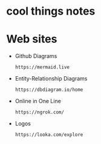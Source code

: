# cool things notes


# Web sites
  * Github Diagrams <br>
    ```
    https://mermaid.live
    ``` 

  * Entity-Relationship Diagrams <br>
    ```
    https://dbdiagram.io/home
    ```

  * Online in One Line <br>
    ```
    https://ngrok.com/
    ```

  * Logos <br>
    ```
    https://looka.com/explore
    ```
